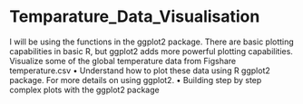 # Temparature_Data_Visualisation
I will be using the functions in the ggplot2 package. There are basic plotting capabilities in basic R, but ggplot2 adds more powerful plotting capabilities.
Visualize some of the global temperature data from Figshare temperature.csv
• Understand how to plot these data using R ggplot2 package. For more details on using ggplot2.
• Building step by step complex plots with the ggplot2 package
